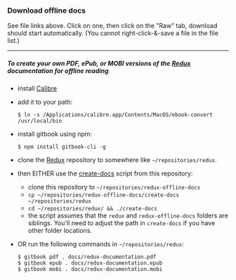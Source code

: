 ### Download offline docs
See file links above. Click on one, then click on the "Raw" tab, download should start automatically.
(You cannot right-click-&-save a file in the file list.)

---

##### To create your own PDF, ePub, or MOBI versions of the [Redux](https://github.com/reactjs/redux) documentation for offline reading
+ install [Calibre](http://calibre-ebook.com/)
+ add it to your path:

    ```
    $ ln -s /Applications/calibre.app/Contents/MacOS/ebook-convert /usr/local/bin
    ```

+ install gitbook using npm:

  ```
  $ npm install gitbook-cli -g
  ```

+ clone the [Redux](https://github.com/reactjs/redux) repository to somewhere like `~/repositories/redux`.

+ then EITHER use the [create-docs](./create-docs) script from this repository:
  - clone this repository to `~/repositories/redux-offline-docs`
  - `cp ~/repositories/redux-offline-docs/create-docs ~/repositories/redux`
  - `cd ~/repositories/redux/ && ./create-docs`
  - the script assumes that the `redux` and `redux-offline-docs` folders are siblings. You'll need to adjust the path in `create-docs` if you have other folder locations.

+ OR run the following commands in `~/repositories/redux`:

    ```
    $ gitbook pdf . docs/redux-documentation.pdf
    $ gitbook epub . docs/redux-documentation.epub
    $ gitbook mobi . docs/redux-documentation.mobi
    ```
